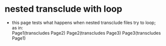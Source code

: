 # nested transclude with loop
 - this page tests what happens when nested transclude files try to loop; as in:  
Page1(transcludes Page2)
Page2(transcludes Page3)
Page3(transcludes Page1)